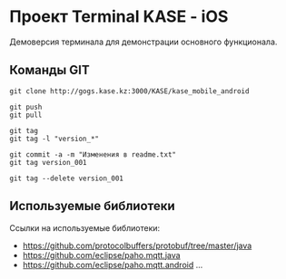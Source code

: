 # Проект Terminal KASE - iOS
Демоверсия терминала для демонстрации основного функционала.

## Команды GIT
```shell
git clone http://gogs.kase.kz:3000/KASE/kase_mobile_android
```

```shell
git push
git pull
```

```shell
git tag
git tag -l "version_*"
```

```shell
git commit -a -m "Изменения в readme.txt"
git tag version_001
```

```shell
git tag --delete version_001
```

## Используемые библиотеки

Ссылки на используемые библиотеки:
* https://github.com/protocolbuffers/protobuf/tree/master/java
* https://github.com/eclipse/paho.mqtt.java
* https://github.com/eclipse/paho.mqtt.android
...
